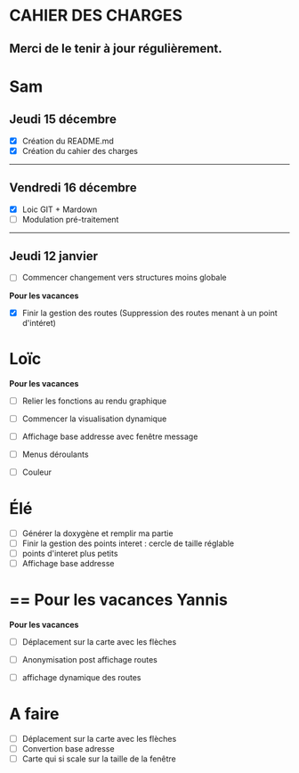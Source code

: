 CAHIER DES CHARGES
==
Merci de le tenir à jour régulièrement.
--



Sam
==


Jeudi 15 décembre
--

- [X] Création du README.md
- [X] Création du cahier des charges

***

Vendredi 16 décembre
--

- [X] Loic GIT + Mardown
- [ ] Modulation pré-traitement

***

Jeudi 12 janvier
--

- [ ] Commencer changement vers structures moins globale

**Pour les vacances**
- [X] Finir la gestion des routes (Suppression des routes menant à un point d'intéret)

Loïc
==
**Pour les vacances**
- [ ] Relier les fonctions au rendu graphique
- [ ] Commencer la visualisation dynamique
- [ ] Affichage base addresse avec fenêtre message
- [ ] Menus déroulants
- [ ] Couleur


Élé
==
- [ ] Générer la doxygène et remplir ma partie
- [ ] Finir la gestion des points interet : cercle de taille réglable
- [ ] points d'interet plus petits
- [ ] Affichage base addresse
 
==
**Pour les vacances**
Yannis
==
**Pour les vacances**

- [ ] Déplacement sur la carte avec les flèches
- [ ] Anonymisation post affichage routes
- [ ] affichage dynamique des routes



A faire
==

- [ ] Déplacement sur la carte avec les flèches
- [ ] Convertion base adresse
- [ ] Carte qui si scale sur la taille de la fenêtre